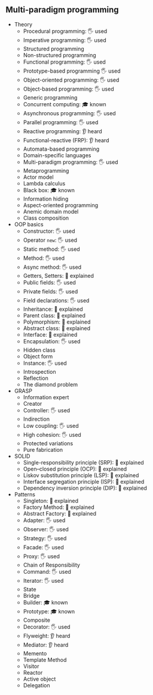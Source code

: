 ## Multi-paradigm programming

- Theory
  - Procedural programming: 🖐️ used
  - Imperative programming: 🖐️ used
  - Structured programming
  - Non-structured programming
  - Functional programming: 🖐️ used
  - Prototype-based programming 🖐️ used
  - Object-oriented programming: 🖐️ used
  - Object-based programming: 🖐️ used
  - Generic programming
  - Concurrent computing: 🎓 known
  - Asynchronous programming: 🖐️ used
  - Parallel programming: 🖐️ used
  - Reactive programming: 👂 heard
  - Functional-reactive (FRP): 👂 heard
  - Automata-based programming
  - Domain-specific languages
  - Multi-paradigm programming: 🖐️ used
  - Metaprogramming
  - Actor model
  - Lambda calculus
  - Black box: 🎓 known
  - Information hiding
  - Aspect-oriented programming
  - Anemic domain model
  - Class composition
- OOP basics
  - Constructor: 🖐️ used
  - Operator `new`: 🖐️ used
  - Static method: 🖐️ used
  - Method: 🖐️ used
  - Async method: 🖐️ used
  - Getters, Setters: 🙋 explained
  - Public fields: 🖐️ used
  - Private fields: 🖐️ used
  - Field declarations: 🖐️ used
  - Inheritance: 🙋 explained
  - Parent class: 🙋 explained
  - Polymorphism: 🙋 explained
  - Abstract class: 🙋 explained
  - Interface: 🙋 explained
  - Encapsulation: 🖐️ used
  - Hidden class
  - Object form
  - Instance: 🖐️ used
  - Introspection
  - Reflection
  - The diamond problem
- GRASP
  - Information expert
  - Creator
  - Controller: 🖐️ used
  - Indirection
  - Low coupling: 🖐️ used
  - High cohesion: 🖐️ used
  - Protected variations
  - Pure fabrication
- SOLID
  - Single-responsibility principle (SRP): 🙋 explained
  - Open–closed principle (OCP): 🙋 explained
  - Liskov substitution principle (LSP): 🙋 explained
  - Interface segregation principle (ISP): 🙋 explained
  - Dependency inversion principle (DIP): 🙋 explained
- Patterns
  - Singleton: 🙋 explained
  - Factory Method: 🙋 explained
  - Abstract Factory: 🙋 explained
  - Adapter: 🖐️ used
  - Observer: 🖐️ used
  - Strategy: 🖐️ used
  - Facade: 🖐️ used
  - Proxy: 🖐️ used
  - Chain of Responsibility
  - Command: 🖐️ used
  - Iterator: 🖐️ used
  - State
  - Bridge
  - Builder: 🎓 known
  - Prototype: 🎓 known
  - Composite
  - Decorator: 🖐️ used
  - Flyweight: 👂 heard
  - Mediator: 👂 heard
  - Memento
  - Template Method
  - Visitor
  - Reactor
  - Active object
  - Delegation
